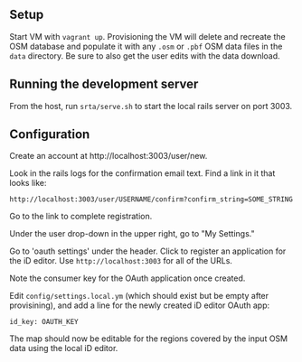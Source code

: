 ## Setup

Start VM with `vagrant up`. Provisioning the VM will delete and recreate the OSM database and populate it with any `.osm` or `.pbf` OSM data files in the `data` directory. Be sure to also get the user edits with the data download.


## Running the development server

From the host, run `srta/serve.sh` to start the local rails server on port 3003.


## Configuration

Create an account at http://localhost:3003/user/new.

Look in the rails logs for the confirmation email text. Find a link in it that looks like:

`http://localhost:3003/user/USERNAME/confirm?confirm_string=SOME_STRING`

Go to the link to complete registration.

Under the user drop-down in the upper right, go to "My Settings."

Go to 'oauth settings' under the header. Click to register an application for the iD editor. Use `http://localhost:3003` for all of the URLs.

Note the consumer key for the OAuth application once created.

Edit `config/settings.local.ym` (which should exist but be empty after provisining), and add a line for the newly created iD editor OAuth app:

`id_key: OAUTH_KEY`

The map should now be editable for the regions covered by the input OSM data using the local iD editor.
